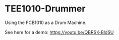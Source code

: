 # TEE1010-Drummer
Using the FCB1010 as a Drum Machine.

See here for a demo: https://youtu.be/QBRSK-BldSU

